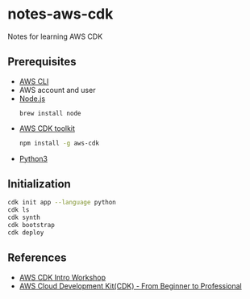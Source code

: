 # notes-aws-cdk
Notes for learning AWS CDK

## Prerequisites
- [AWS CLI](https://docs.aws.amazon.com/cli/latest/userguide/install-cliv2.html)
- AWS account and user
- [Node.js](https://nodejs.org/)
  ```
  brew install node
  ```
- [AWS CDK toolkit](https://docs.aws.amazon.com/cdk/latest/guide/cli.html)
  ```bash
  npm install -g aws-cdk
  ```
- [Python3](https://www.python.org/)

## Initialization
```bash
cdk init app --language python
cdk ls
cdk synth
cdk bootstrap
cdk deploy
```

## References
- [AWS CDK Intro Workshop](https://cdkworkshop.com/)
- [AWS Cloud Development Kit(CDK) - From Beginner to Professional](https://www.udemy.com/share/1035hiAkcZeV5RTX4=/)

